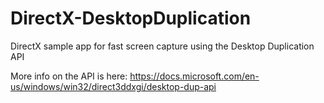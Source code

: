 # DirectX-DesktopDuplication
DirectX sample app for fast screen capture using the Desktop Duplication API

More info on the API is here: https://docs.microsoft.com/en-us/windows/win32/direct3ddxgi/desktop-dup-api
